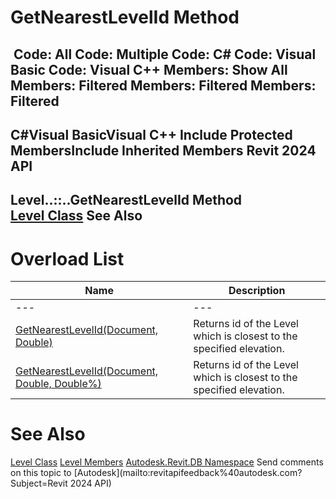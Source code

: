 # GetNearestLevelId Method

﻿
 Code: All Code: Multiple Code: C# Code: Visual Basic Code: Visual C++  Members: Show All Members: Filtered Members: Filtered Members: Filtered   
---  
C#Visual BasicVisual C++
Include Protected MembersInclude Inherited Members
Revit 2024 API  
---  
Level..::..GetNearestLevelId Method   
[Level Class](577e5d4e-a558-118c-9dea-3b810b061775.md "Level Class") See Also  
---  
# Overload List
| Name | Description |
| --- | --- |
| --- | --- | --- |
| [GetNearestLevelId(Document, Double)](1c70cf7c-bcca-7ebf-99e3-8514e159f089.md "GetNearestLevelId Method \(Document, Double\)") | Returns id of the Level which is closest to the specified elevation. |
| [GetNearestLevelId(Document, Double, Double%)](55993839-649f-f73e-ce10-1f37128c3b43.md "GetNearestLevelId Method \(Document, Double, Double\)") | Returns id of the Level which is closest to the specified elevation. |

# See Also
[Level Class](577e5d4e-a558-118c-9dea-3b810b061775.md "Level Class")
[Level Members](42715128-e45b-1c56-25fa-84a0855a3012.md "Level Members")
[Autodesk.Revit.DB Namespace](87546ba7-461b-c646-cbb1-2cb8f5bff8b2.md "Autodesk.Revit.DB Namespace")
Send comments on this topic to [Autodesk](mailto:revitapifeedback%40autodesk.com?Subject=Revit 2024 API)